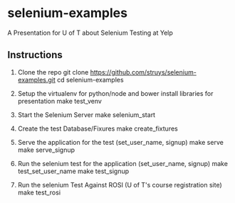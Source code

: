 selenium-examples
=================

A Presentation for U of T about Selenium Testing at Yelp

Instructions
---------------

1. Clone the repo
git clone https://github.com/struys/selenium-examples.git
cd selenium-examples

2. Setup the virtualenv for python/node and bower install libraries for presentation
make test_venv

3. Start the Selenium Server
make selenium_start

4. Create the test Database/Fixures
make create_fixtures

5. Serve the application for the test (set_user_name, signup)
make serve
make serve_signup

6. Run the selenium test for the application (set_user_name, signup)
make test_set_user_name
make test_signup

7. Run the selenium Test Against ROSI (U of T's course registration site)
make test_rosi


